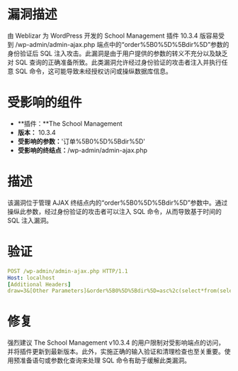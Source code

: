 # 漏洞描述

由 Weblizar 为 WordPress 开发的 School Management 插件 10.3.4 版容易受到 /wp-admin/admin-ajax.php 端点中的“order%5B0%5D%5Bdir%5D”参数的身份验证后 SQL 注入攻击。此漏洞是由于用户提供的参数的转义不充分以及缺乏对 SQL 查询的正确准备所致。此类漏洞允许经过身份验证的攻击者注入并执行任意 SQL 命令，这可能导致未经授权访问或操纵数据库信息。

# 受影响的组件



- **插件：**The School Management
- **版本：** 10.3.4
- **受影响的参数：**'订单%5B0%5D%5Bdir%5D'
- **受影响的终结点：**/wp-admin/admin-ajax.php

# 描述

该漏洞位于管理 AJAX 终结点内的“order%5B0%5D%5Bdir%5D”参数中。通过操纵此参数，经过身份验证的攻击者可以注入 SQL 命令，从而导致基于时间的 SQL 注入漏洞。

# 验证

```yaml
POST /wp-admin/admin-ajax.php HTTP/1.1
Host: localhost
[Additional Headers]
draw=3&[Other Parameters]&order%5B0%5D%5Bdir%5D=asc%2c(select*from(select(sleep(20)))a)
```

# 修复

强烈建议 The School Management v10.3.4 的用户限制对受影响端点的访问，并将插件更新到最新版本。此外，实施正确的输入验证和清理检查也至关重要。使用预准备语句或参数化查询来处理 SQL 命令有助于缓解此类漏洞。